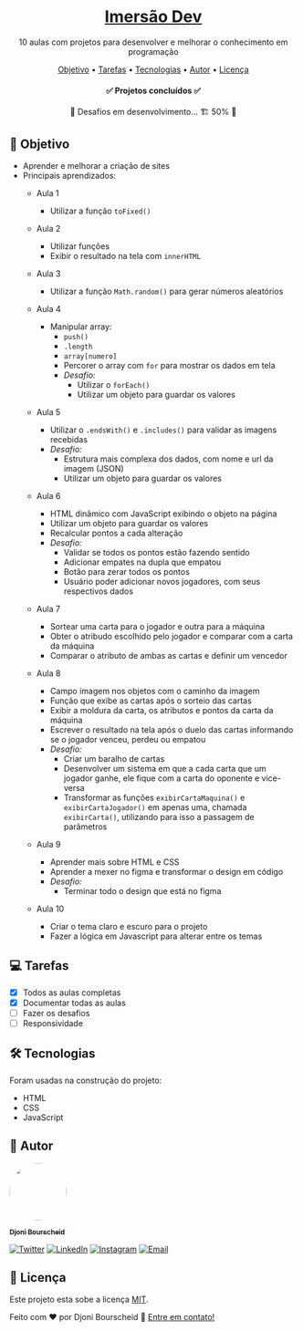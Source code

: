 <h1 align="center">
  <a href="https://djonibourscheid.github.io/imersao-dev/">Imersão Dev</a>
</h1>
<p align="center">10 aulas com projetos para desenvolver e melhorar o conhecimento em programação</p>

<p align="center">
  <a href="#-objetivo">Objetivo</a> •
  <a href="#-tarefas">Tarefas</a> •
  <a href="#-tecnologias">Tecnologias</a> •
  <a href="#-autor">Autor</a> •
  <a href="#-licença">Licença</a>
</p>

<h4 align="center">
  ✅ Projetos concluídos ✅
</h4>
<p align="center">
🚧 Desafios em desenvolvimento... 🏗 50% 🚧
</p>


## 🎯 Objetivo
- Aprender e melhorar a criação de sites
- Principais aprendizados:
  - Aula 1
    - Utilizar a função `toFixed()`
  
  - Aula 2
    - Utilizar funções
    - Exibir o resultado na tela com `innerHTML`

  - Aula 3
    - Utilizar a função `Math.random()` para gerar números aleatórios
  
  - Aula 4
    - Manipular array:
      - `push()`
      - `.length`
      - `array[numero]`
      - Percorer o array com `for` para mostrar os dados em tela
      - *Desafio:*
        - Utilizar o `forEach()`
        - Utilizar um objeto para guardar os valores

  - Aula 5
    - Utilizar o `.endsWith()` e `.includes()` para validar as imagens recebidas
    - *Desafio:*
      - Estrutura mais complexa dos dados, com nome e url da imagem (JSON)
      - Utilizar um objeto para guardar os valores

  - Aula 6
    - HTML dinâmico com JavaScript exibindo o objeto na página
    - Utilizar um objeto para guardar os valores
    - Recalcular pontos a cada alteração
    - *Desafio:*
      - Validar se todos os pontos estão fazendo sentido
      - Adicionar empates na dupla que empatou
      - Botão para zerar todos os pontos
      - Usuário poder adicionar novos jogadores, com seus respectivos dados

  - Aula 7
    - Sortear uma carta para o jogador e outra para a máquina
    - Obter o atribudo escolhido pelo jogador e comparar com a carta da máquina
    - Comparar o atributo de ambas as cartas e definir um vencedor

  - Aula 8
    - Campo imagem nos objetos com o caminho da imagem
    - Função que exibe as cartas após o sorteio das cartas
    - Exibir a moldura da carta, os atributos e pontos da carta da máquina
    - Escrever o resultado na tela após o duelo das cartas informando se o jogador venceu, perdeu ou empatou
    - *Desafio:*
      - Criar um baralho de cartas
      - Desenvolver um sistema em que a cada carta que um jogador ganhe, ele fique com a carta do oponente e vice-versa
      - Transformar as funções `exibirCartaMaquina()` e `exibirCartaJogador()` em apenas uma, chamada `exibirCarta()`, utilizando para isso a passagem de parâmetros

  - Aula 9
    - Aprender mais sobre HTML e CSS
    - Aprender a mexer no figma e transformar o design em código
    - *Desafio:*
      - Terminar todo o design que está no figma

  - Aula 10
    - Criar o tema claro e escuro para o projeto
    - Fazer a lógica em Javascript para alterar entre os temas

## 💻 Tarefas
- [x] Todos as aulas completas
- [x] Documentar todas as aulas
- [ ] Fazer os desafios
- [ ] Responsividade

## 🛠 Tecnologias
Foram usadas na construção do projeto:
- HTML
- CSS
- JavaScript

## 👋 Autor
<a href="https://github.com/djonibourscheid">
  <img style="border-radius: 100px" src="https://avatars.githubusercontent.com/u/62856037?v=4" width="100px">

  <sub><b>Djoni Bourscheid</b></sub>
</a>

[![Twitter](https://img.shields.io/badge/Twitter-informational?style=for-the-badge&logo=twitter&logoColor=white)](https://twitter.com/djonibourscheid)
[![LinkedIn](https://img.shields.io/badge/Linkedin-0A66C2?style=for-the-badge&logo=linkedin&logoColor=white)](https://www.linkedin.com/in/djonibourscheid/)
[![Instagram](https://img.shields.io/badge/Instagram-E4405F?style=for-the-badge&logo=instagram&logoColor=white)](https://www.instagram.com/djonibourscheid/)
[![Email](https://img.shields.io/badge/Gmail-D14836?style=for-the-badge&logo=gmail&logoColor=white)](mailto:djonibourscheid@gmail.com)


## 📝 Licença
Este projeto esta sobe a licença [MIT](./LICENSE).

Feito com ❤️ por Djoni Bourscheid 👋 [Entre em contato!](https://www.linkedin.com/in/djonibourscheid/)
